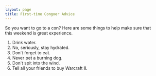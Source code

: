```yaml
---
layout: page
title: First-time Congoer Advice
---
```


So you want to go to a con? Here are some things to help make sure that this weekend is great experience.

1. Drink water.
1. No, seriously, stay hydrated.
1. Don't forget to eat.
1. Never pet a burning dog.
1. Don't spit into the wind.
1. Tell all your friends to buy Warcraft II.
